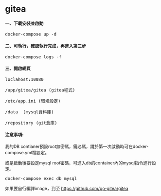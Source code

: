 # gitea
#### 一、下載安裝並啟動
<pre>
docker-compose up -d
</pre>

#### 二、可執行，確認執行完成，再進入第三步
<pre>
docker-compose logs -f
</pre>


#### 三、開啟網頁
<pre>
loclahost:10080

/app/gitea/gitea (gitea程式)

/etc/app.ini (環境設定)

/data  (mysql資料庫)

/repository (git倉庫)
</pre>

#### 注意事項:

我的DB contianer預設root無密碼，需必碼，請於第一次啟動時可在docker-compose.yml檔設定。

或是啟動後要設定mysql root密碼，可進入db的container內的mysql指令進行設定。
<pre>
docker-compose exec db mysql
</pre>



如果要自行編譯image，到至
https://github.com/go-gitea/gitea
